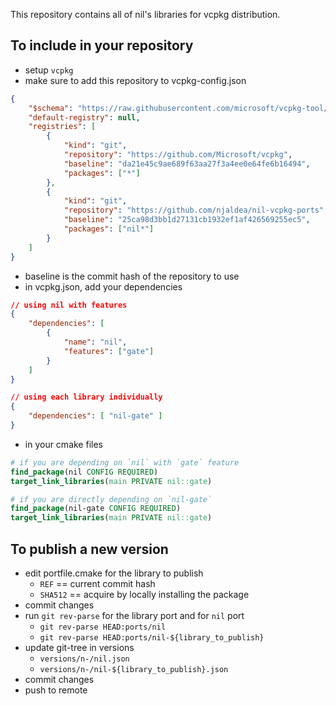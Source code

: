 This repository contains all of nil's libraries for vcpkg distribution.

## To include in your repository

- setup `vcpkg`
- make sure to add this repository to vcpkg-config.json

```json
{
    "$schema": "https://raw.githubusercontent.com/microsoft/vcpkg-tool/main/docs/vcpkg-configuration.schema.json",
    "default-registry": null,
    "registries": [
        {
            "kind": "git",
            "repository": "https://github.com/Microsoft/vcpkg",
            "baseline": "da21e45c9ae689f63aa27f3a4ee0e64fe6b16494",
            "packages": ["*"]
        }, 
        {
            "kind": "git",
            "repository": "https://github.com/njaldea/nil-vcpkg-ports",
            "baseline": "25ca98d3bb1d27131cb1932ef1af426569255ec5",
            "packages": ["nil*"]
        }
    ]
}
```

- baseline is the commit hash of the repository to use
- in vcpkg.json, add your dependencies

```json
// using nil with features
{
    "dependencies": [
        {
            "name": "nil",
            "features": ["gate"]
        }
    ]
}

// using each library individually
{
    "dependencies": [ "nil-gate" ]
}
```

- in your cmake files
```cmake
# if you are depending on `nil` with `gate` feature
find_package(nil CONFIG REQUIRED)
target_link_libraries(main PRIVATE nil::gate)

# if you are directly depending on `nil-gate`
find_package(nil-gate CONFIG REQUIRED)
target_link_libraries(main PRIVATE nil::gate)
```

## To publish a new version

- edit portfile.cmake for the library to publish
    - `REF` == current commit hash
    - `SHA512` == acquire by locally installing the package
- commit changes
- run `git rev-parse` for the library port and for `nil` port
    - `git rev-parse HEAD:ports/nil`
    - `git rev-parse HEAD:ports/nil-${library_to_publish}`
- update git-tree in versions
    - `versions/n-/nil.json`
    - `versions/n-/nil-${library_to_publish}.json`
- commit changes
- push to remote
